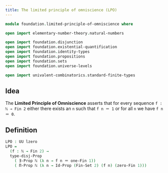 ```yaml
---
title: The limited principle of omniscience (LPO)
---
```


```agda
module foundation.limited-principle-of-omniscience where

open import elementary-number-theory.natural-numbers

open import foundation.disjunction
open import foundation.existential-quantification
open import foundation.identity-types
open import foundation.propositions
open import foundation.sets
open import foundation.universe-levels

open import univalent-combinatorics.standard-finite-types
```

## Idea

The **Limited Principle of Omniscience** asserts that for every sequence `f : ℕ → Fin 2` either there exists an `n` such that `f n ＝ 1` or for all `n` we have `f n ＝ 0`.

## Definition

```agda
LPO : UU lzero
LPO =
  (f : ℕ → Fin 2) →
  type-disj-Prop
    ( ∃-Prop ℕ (λ n → f n ＝ one-Fin 1))
    ( Π-Prop ℕ (λ n → Id-Prop (Fin-Set 2) (f n) (zero-Fin 1)))
```
